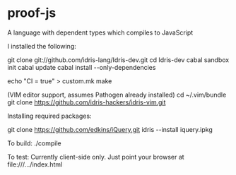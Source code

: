 # proof-js
A language with dependent types which compiles to JavaScript


I installed the following:

git clone git://github.com/idris-lang/Idris-dev.git
cd Idris-dev
cabal sandbox init
cabal update
cabal install --only-dependencies

echo "CI = true" > custom.mk
make

(VIM editor support, assumes Pathogen already installed)
cd ~/.vim/bundle
git clone https://github.com/idris-hackers/idris-vim.git


Installing required packages:

git clone https://github.com/edkins/iQuery.git
idris --install iquery.ipkg


To build:
./compile

To test:
Currently client-side only. Just point your browser at file:///.../index.html

